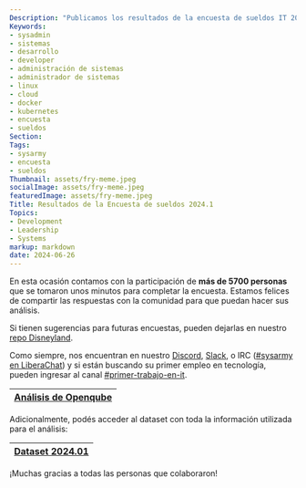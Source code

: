 ```yaml
---
Description: "Publicamos los resultados de la encuesta de sueldos IT 2024.1"
Keywords:
- sysadmin 
- sistemas
- desarrollo
- developer
- administración de sistemas
- administrador de sistemas
- linux
- cloud
- docker
- kubernetes
- encuesta
- sueldos
Section: 
Tags:
- sysarmy
- encuesta
- sueldos
Thumbnail: assets/fry-meme.jpeg
socialImage: assets/fry-meme.jpeg
featuredImage: assets/fry-meme.jpeg
Title: Resultados de la Encuesta de sueldos 2024.1
Topics:
- Development
- Leadership
- Systems
markup: markdown
date: 2024-06-26
---
```


En esta ocasión contamos con la participación de **más de 5700 personas** que se tomaron unos minutos para completar la encuesta. Estamos felices de compartir las respuestas con la comunidad para que puedan hacer sus análisis.

Si tienen sugerencias para futuras encuestas, pueden dejarlas en nuestro [repo Disneyland](https://github.com/sysarmy/disneyland/issues).

Como siempre, nos encuentran en nuestro [Discord](https://sysar.my/discord), [Slack](https://sysar.my/slack), o IRC ([#sysarmy en LiberaChat](https://web.libera.chat/?channel=#sysarmy)) y si están buscando su primer empleo en tecnología, pueden ingresar al canal [#primer-trabajo-en-it](https://discord.com/channels/128531369788833793/766105730801467422).

| [Análisis de Openqube](https://openqube.io/sueldos) |
| :-------------------------------------------------: |

Adicionalmente, podés acceder al dataset con toda la información utilizada para el análisis:

| [Dataset 2024.01](https://sysar.my/sueldos20241arg) |
| :-------------------------------------------------: |

¡Muchas gracias a todas las personas que colaboraron!